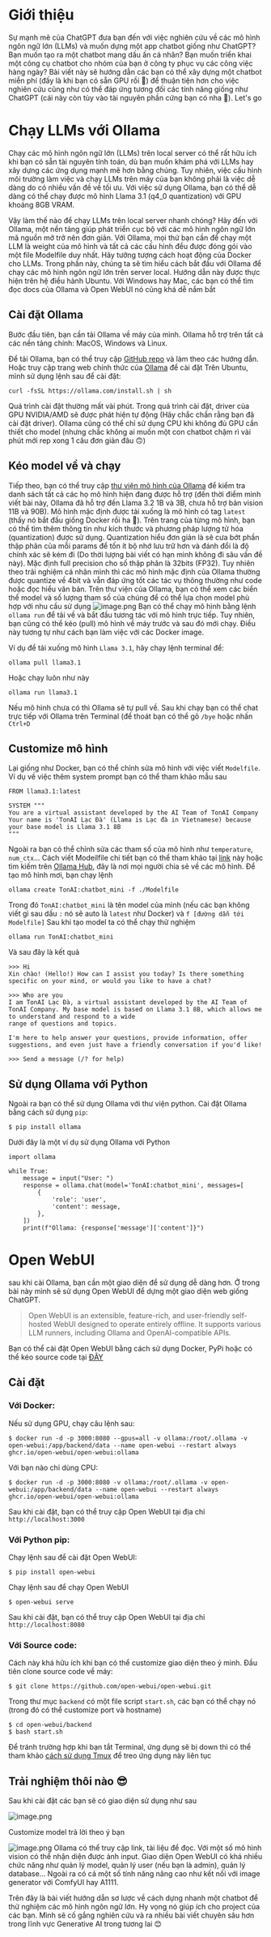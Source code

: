 # Giới thiệu
Sự mạnh mẽ của ChatGPT đưa bạn đến với việc nghiên cứu về các mô hình ngôn ngữ lớn (LLMs) và muốn dựng một app chatbot giống như ChatGPT? Bạn muốn tạo ra một chatbot mang dấu ấn cá nhân? Bạn muốn triển khai một công cụ chatbot cho nhóm của bạn ở công ty phục vụ các công việc hàng ngày? Bài viết này sẽ hướng dẫn các bạn có thể xây dựng một chatbot miễn phí (đấy là khi bạn có sẵn GPU rồi 🤭) để thuận tiện hơn cho việc nghiên cứu cũng như có thể đáp ứng tương đối các tính năng giống như ChatGPT (cái này còn tùy vào tài nguyên phần cứng bạn có nha 🫢). Let's go 

# Chạy LLMs với Ollama
Chạy các mô hình ngôn ngữ lớn (LLMs) trên local server có thể rất hữu ích khi bạn có sẵn tài nguyên tính toán, dù bạn muốn khám phá với LLMs hay xây dựng các ứng dụng mạnh mẽ hơn bằng chúng. Tuy nhiên, việc cấu hình môi trường làm việc và chạy LLMs trên máy của bạn không phải là việc dễ dàng do có nhiều vấn đề về tối ưu. Với việc sử dụng Ollama, bạn có thể dễ dàng có thể chạy được mô hình Llama 3.1 (q4_0 quantization) với GPU khoảng 8GB VRAM.

Vậy làm thế nào để chạy LLMs trên local server nhanh chóng? Hãy đến với Ollama, một nền tảng giúp phát triển cục bộ với các mô hình ngôn ngữ lớn mã nguồn mở trở nên đơn giản. Với Ollama, mọi thứ bạn cần để chạy một LLM là weight của mô hình và tất cả các cấu hình đều được đóng gói vào một file Modelfile duy nhất. Hãy tưởng tượng cách hoạt động của Docker cho LLMs.
Trong phần này, chúng ta sẽ tìm hiểu cách bắt đầu với Ollama để chạy các mô hình ngôn ngữ lớn trên server local. Hướng dẫn này được thực hiện trên hệ điều hành Ubuntu. Với Windows hay Mac, các bạn có thể tìm đọc docs của Ollama và Open WebUI nó cũng khá dễ nắm bắt

## Cài đặt Ollama
Bước đầu tiên, bạn cần tải Ollama về máy của mình. Ollama hỗ trợ trên tất cả các nền tảng chính: MacOS, Windows và Linux.

Để tải Ollama, bạn có thể truy cập [GitHub repo](https://github.com/ollama/ollama) và làm theo các hướng dẫn. Hoặc truy cập trang web chính thức của [Ollama](https://ollama.com/) để cài đặt
Trên Ubuntu, mình sử dụng lệnh sau để cài đặt:
```
curl -fsSL https://ollama.com/install.sh | sh
```
Quá trình cài đặt thường mất vài phút. Trong quá trình cài đặt, driver của GPU NVIDIA/AMD sẽ được phát hiện tự động (Hãy chắc chắn rằng bạn đã cài đặt driver). Ollama cũng có thể chỉ sử dụng CPU khi không đủ GPU cần thiết cho model (nhưng chắc không ai muốn một con chatbot chậm rì vài phút mới rep xong 1 câu đơn giản đâu 🙃)

## Kéo model về và chạy
Tiếp theo, bạn có thể truy cập [thư viện mô hình của Ollama](https://ollama.com/library) để kiểm tra danh sách tất cả các họ mô hình hiện đang được hỗ trợ (đến thời điểm mình viết bài này, Ollama đã hỗ trợ đến Llama 3.2 1B và 3B, chưa hỗ trợ bản vision 11B và 90B). Mô hình mặc định được tải xuống là mô hình có tag `latest` (thấy nó bắt đầu giống Docker rồi ha 🤗). Trên trang của từng mô hình, bạn có thể tìm thêm thông tin như kích thước và phương pháp lượng tử hóa (quantization) được sử dụng. Quantization hiểu đơn giản là sẽ cưa bớt phần thập phân của mỗi params để tốn ít bộ nhớ lưu trữ hơn và đánh đổi là độ chính xác sẽ kém đi (Do thời lượng bài viết có hạn mình không đi sâu vấn đề này). Mặc định full precision cho số thập phân là 32bits (FP32). Tuy nhiên theo trải nghiệm cá nhân mình thì các mô hình mặc định của Ollama thường được quantize về 4bit và vẫn đáp ứng tốt các tác vụ thông thường như code hoặc đọc hiểu văn bản.
Trên thư viện của Ollama, bạn có thể xem các biển thể model và số lượng tham số của chúng để có thể lựa chọn model phù hợp với nhu cầu sử dụng
![image.png](https://images.viblo.asia/038918e9-366a-4344-b6dd-f570e1dfbb5d.png)
Bạn có thể chạy mô hình bằng lệnh `ollama run` để tải về và bắt đầu tương tác với mô hình trực tiếp. Tuy nhiên, bạn cũng có thể kéo (pull) mô hình về máy trước và sau đó mới chạy. Điều này tương tự như cách bạn làm việc với các Docker image.

Ví dụ để tải xuống mô hình `Llama 3.1`, hãy chạy lệnh terminal để:
```
ollama pull llama3.1
```
Hoặc chạy luôn như này
```
ollama run llama3.1
```
Nếu mô hình chưa có thì Ollama sẽ tự pull về. Sau khi chạy bạn có thể chat trực tiếp với Ollama trên Terminal (để thoát bạn có thể gõ `/bye` hoặc nhấn `Ctrl+D`

## Customize mô hình
Lại giống như Docker, bạn có thể chỉnh sửa mô hình với việc viết `Modelfile`. Ví dụ về việc thêm system prompt bạn có thể tham khảo mẫu sau
```
FROM llama3.1:latest

SYSTEM """
You are a virtual assistant developed by the AI Team of TonAI Company
Your name is 'TonAI Lạc Đà' (Llama is Lạc đà in Vietnamese) because your base model is Llama 3.1 8B
"""
```
Ngoài ra bạn có thể chỉnh sửa các tham số của mô hình như `temperature`, `num_ctx`... Cách viết Modeilfile chi tiết bạn có thể tham khảo tại [link](https://www.gpu-mart.com/blog/custom-llm-models-with-ollama-modelfile) này hoặc tìm kiếm trên [Ollama Hub](https://openwebui.com/), đây là nơi mọi người chia sẻ về các mô hình.
Để tạo mô hình mơi, bạn chạy lệnh

```
ollama create TonAI:chatbot_mini -f ./Modelfile
```
Trong đó `TonAI:chatbot_mini` là tên model của mình (nếu các bạn không viết gì sau dấu `:` nó sẽ auto là `latest` như Docker) và `f [đường dẫn tới Modelfile]`
Sau khi tạo model ta có thể chạy thử nghiệm
```
ollama run TonAI:chatbot_mini
```
Và sau đây là kết quả
```
>>> Hi
Xin chào! (Hello!) How can I assist you today? Is there something specific on your mind, or would you like to have a chat?

>>> Who are you
I am TonAI Lạc Đà, a virtual assistant developed by the AI Team of TonAI Company. My base model is based on Llama 3.1 8B, which allows me to understand and respond to a wide 
range of questions and topics.

I'm here to help answer your questions, provide information, offer suggestions, and even just have a friendly conversation if you'd like!

>>> Send a message (/? for help)
```
## Sử dụng Ollama với Python
Ngoài ra bạn có thể sử dụng Ollama với thư viện python. Cài đặt Ollama bằng cách sử dụng `pip`:
```
$ pip install ollama
```
Dưới đây là một ví dụ sử dụng Ollama với Python
```
import ollama

while True:
    message = input("User: ")
    response = ollama.chat(model='TonAI:chatbot_mini', messages=[
        {
            'role': 'user',
            'content': message,
        },
    ])
    print(f"Ollama: {response['message']['content']}")
 ```

# Open WebUI
sau khi cài Ollama, bạn cần một giao diện để sử dụng dễ dàng hơn. Ở trong bài này mình sẽ sử dụng Open WebUI để dựng một giao diện web giống ChatGPT.
> Open WebUI is an extensible, feature-rich, and user-friendly self-hosted WebUI designed to operate entirely offline. It supports various LLM runners, including Ollama and OpenAI-compatible APIs.

Bạn có thể cài đặt Open WebUI bằng cách sử dụng Docker, PyPi hoặc có thể kéo source code tại [ĐÂY](https://github.com/open-webui/open-webui)
## Cài đặt
### Với Docker:
Nếu sử dụng GPU, chạy câu lệnh sau:
```
$ docker run -d -p 3000:8080 --gpus=all -v ollama:/root/.ollama -v open-webui:/app/backend/data --name open-webui --restart always ghcr.io/open-webui/open-webui:ollama
```
Với bạn nào chỉ dùng CPU:
```
$ docker run -d -p 3000:8080 -v ollama:/root/.ollama -v open-webui:/app/backend/data --name open-webui --restart always ghcr.io/open-webui/open-webui:ollama
```
Sau khi cài đặt, bạn có thể truy cập Open WebUI tại địa chỉ `http://localhost:3000`
### Với Python pip:
Chạy lệnh sau để cài đặt Open WebUI:
```
$ pip install open-webui
```
Chạy lệnh sau để chạy Open WebUI
```
$ open-webui serve
```
Sau khi cài đặt, bạn có thể truy cập Open WebUI tại địa chỉ `http://localhost:8080`

### Với Source code:
Cách này khá hữu ích khi bạn có thể customize giao diện theo ý mình. Đầu tiên clone source code về máy:
```
$ git clone https://github.com/open-webui/open-webui.git
```
Trong thư mục `backend` có một file script `start.sh`, các bạn có thể chạy nó (trong đó có thể customize port và hostname)
```
$ cd open-webui/backend
$ bash start.sh
```
Để tránh trường hợp khi bạn tắt Terminal, ứng dụng sẽ bị down thì có thể tham khảo [cách sử dụng Tmux](https://viblo.asia/p/toi-uu-hoa-tmux-trong-lap-trinh-zXRJ8DQ5JGq) để treo ứng dụng này liên tục

## Trải nghiệm thôi nào 😎
Sau khi cài đặt các bạn sẽ có giao diện sử dụng như sau

![image.png](https://images.viblo.asia/d088e487-1846-428f-aa6f-724d1fb44b50.png)

Customize model trả lời theo ý bạn

![image.png](https://images.viblo.asia/b144d940-4441-4471-a33a-bb1ef221cd7f.png)
Ollama có thể truy cập link, tài liệu để đọc. Với một số mô hình vision có thể nhận diện được ảnh input.
Giao diện Open WebUI có khá nhiều chức năng như quản lý model, quản lý user (nếu bạn là admin), quản lý database... Ngoài ra có cả một số tính năng nâng cao như kết nối với image generator với ComfyUI hay A1111.

Trên đây là bài viết hướng dẫn sơ lược về cách dựng nhanh một chatbot để thử nghiệm các mô hình ngôn ngữ lớn. Hy vọng nó giúp ích cho project của các bạn. Mình sẽ cố gắng nghiên cứu và ra nhiều bài viết chuyên sâu hơn trong lĩnh vực Generative AI trong tương lai 😊
